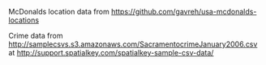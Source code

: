 McDonalds location data from https://github.com/gavreh/usa-mcdonalds-locations

Crime data from http://samplecsvs.s3.amazonaws.com/SacramentocrimeJanuary2006.csv at http://support.spatialkey.com/spatialkey-sample-csv-data/